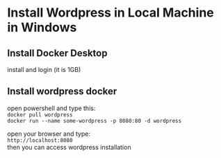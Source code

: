 # Install Wordpress in Local Machine in Windows

## Install Docker Desktop
install and login (it is 1GB)

## Install wordpress docker
open powershell and type this:  
`docker pull wordpress`  
`docker run --name some-wordpress -p 8080:80 -d wordpress`   

open your browser and type:  
`http://localhost:8080`  
then you can access wordpress installation

